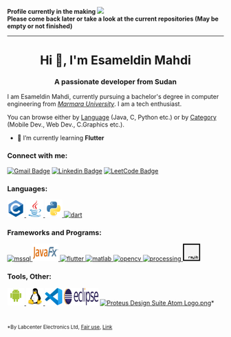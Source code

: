 **Profile currently in the making    <img src="https://c.tenor.com/NqKNFHSmbssAAAAi/discord-loading-dots-discord-loading.gif" width="35" height="-20" />\
Please come back later or take a look at the current repositories (May be empty or not finished)**

<!-- <img src="https://mir-s3-cdn-cf.behance.net/project_modules/max_1200/3e2a0443163649.57f1d6ec22833.gif" width ="100%" height="400"/> -->

<!-- 
## :computer: Tech Stack : 
<img src = "userContent/c-original.svg" width='30'> <img src = "userContent/Eclipse-Luna-Logo.svg" width='90'> <img src = "userContent/dart.svg" width='30'> <img src = "userContent/Visual_Studio_Code.svg" width='30'> <img src = "userContent/Raylib_logo.png" width='40'> <img src = "userContent/JavaFX_logo.png" width='60'> <img src = "userContent/flutter-logo.svg" width='30'> <img src = "userContent/microsoft-sql-server-logo-svgrepo-com.svg" width='60'> <img src = "userContent/pycharm.svg" width='40'> <img src = "userContent/java.svg" width='40'> <img src = "userContent/python.svg" width='40'> <img src = "userContent/sql.svg" width='40'> 
-->

<hr>
<h1 align="center">Hi 👋, I'm Esameldin Mahdi</h1>
<h3 align="center">A passionate developer from Sudan</h3>

I am Esameldin Mahdi, currently pursuing a bachelor's degree  in computer engineering from _[Marmara University](https://www.marmara.edu.tr/)_. I am a tech enthusiast.


You can browse either by [Language]() (Java, C, Python etc.) or by [Category]() (Mobile Dev., Web Dev., C.Graphics etc.).

- 🌱 I’m currently learning **Flutter**

### Connect with me:
[![Gmail Badge](https://img.shields.io/badge/-esammahdi111@gmail.com-c14438?style=flat-square&logo=Gmail&logoColor=white&link=mailto:esammahdi111@gmail.com)](mailto:esammahdi111@gmail.com)
[![Linkedin Badge](https://img.shields.io/badge/-EsameldinMahdi-blue?style=flat-square&logo=Linkedin&logoColor=white&link=https://www.linkedin.com/)](https://www.linkedin.com/)
[![LeetCode Badge](https://img.shields.io/badge/-emahdi-blue?style=flat-square&logo=Leetcode&logoColor=orange&logoColor=orange&link=https://www.leetcode.com/emahdi)](https://www.leetcode.com/emahdi)


### Languages:
 <a href="https://www.cprogramming.com/" target="_blank" rel="noreferrer"> <img src="https://raw.githubusercontent.com/devicons/devicon/master/icons/c/c-original.svg" alt="c" width="40" height="40"/> </a>
 <a href="https://www.java.com" target="_blank" rel="noreferrer"> <img src="https://raw.githubusercontent.com/devicons/devicon/master/icons/java/java-original.svg" alt="java" width="40" height="40"/> </a>
 <a href="https://www.python.org" target="_blank" rel="noreferrer"> <img src="https://raw.githubusercontent.com/devicons/devicon/master/icons/python/python-original.svg" alt="python" width="40" height="40"/> </a>
 <a href="https://dart.dev" target="_blank" rel="noreferrer"> <img src="https://www.vectorlogo.zone/logos/dartlang/dartlang-icon.svg" alt="dart" width="40" height="40"/> </a>


### Frameworks and Programs:
<a href="https://www.microsoft.com/en-us/sql-server" target="_blank" rel="noreferrer"> <img src="https://www.svgrepo.com/show/303229/microsoft-sql-server-logo.svg" alt="mssql" width="40" height="40"/> </a>
 <a href="https://openjfx.io/" target="_blank" rel="noreferrer"> <img src = "userContent/JavaFX_logo.png" width="60" height="40">
<a href="https://flutter.dev" target="_blank" rel="noreferrer"> <img src="https://www.vectorlogo.zone/logos/flutterio/flutterio-icon.svg" alt="flutter" width="40" height="40"/> </a>
<a href="https://www.mathworks.com/" target="_blank" rel="noreferrer"> <img src="https://upload.wikimedia.org/wikipedia/commons/2/21/Matlab_Logo.png" alt="matlab" width="40" height="40"/> </a>
 <a href="https://opencv.org/" target="_blank" rel="noreferrer"> <img src="https://www.vectorlogo.zone/logos/opencv/opencv-icon.svg" alt="opencv" width="40" height="40"/> </a>
<a href="https://processing.org/" target="_blank" rel="noreferrer"> <img src="https://upload.wikimedia.org/wikipedia/commons/thumb/c/cb/Processing_2021_logo.svg/800px-Processing_2021_logo.svg.png" alt="processing" width="40" height="40"/> </a>
<a href="https://www.raylib.com/" target="_blank" rel="noreferrer"> <img src="userContent/Raylib_logo.png" alt="raylib" width="40" height="40"/> </a> 



### Tools, Other:
 <a href="https://developer.android.com" target="_blank" rel="noreferrer"> <img src="https://raw.githubusercontent.com/devicons/devicon/master/icons/android/android-original-wordmark.svg" alt="android" width="40" height="40"/> </a>
 <a href="https://www.linux.org/" target="_blank" rel="noreferrer"> <img src="https://raw.githubusercontent.com/devicons/devicon/master/icons/linux/linux-original.svg" alt="linux" width="40" height="40"/> </a>
 <img src = "userContent/Visual_Studio_Code.svg" width="40" height="40">
 <img src = "userContent/Eclipse-Luna-Logo.svg" width="80" height="40">
 <a href="https://en.wikipedia.org/wiki/File:Proteus_Design_Suite_Atom_Logo.png#/media/File:Proteus_Design_Suite_Atom_Logo.png"><img src="https://upload.wikimedia.org/wikipedia/en/5/5a/Proteus_Design_Suite_Atom_Logo.png" width="40" height="40" alt="Proteus Design Suite Atom Logo.png"></a>*
 
 <sub>
  <br>*By Labcenter Electronics Ltd, <a href="//en.wikipedia.org/wiki/File:Proteus_Design_Suite_Atom_Logo.png" title="Fair use of copyrighted material in the context of Proteus Design Suite">Fair use</a>, <a href="https://en.wikipedia.org/w/index.php?curid=60954961">Link</a>
 </sub>
 
<!---
![VS Code](https://img.shields.io/badge/-VSCode-%23007ACC?style=flat-square&logo=visual-studio-code)
<img src = "https://github-readme-stats.vercel.app/api/top-langs/?username=esammahdi&layout=compact">
esammahdi/esammahdi is a ✨ special ✨ repository because its `README.md` (this file) appears on your GitHub profile.
You can click the Preview link to take a look at your changes.
--->
